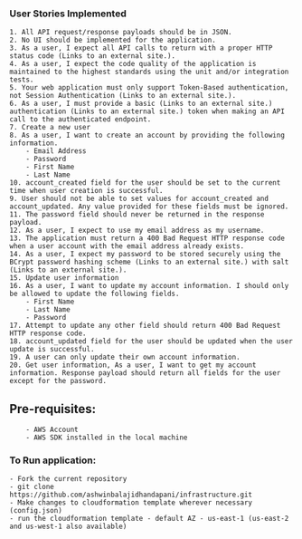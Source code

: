 ### User Stories Implemented
    1. All API request/response payloads should be in JSON.
    2. No UI should be implemented for the application.
    3. As a user, I expect all API calls to return with a proper HTTP status code (Links to an external site.).
    4. As a user, I expect the code quality of the application is maintained to the highest standards using the unit and/or integration tests.
    5. Your web application must only support Token-Based authentication, not Session Authentication (Links to an external site.).
    6. As a user, I must provide a basic (Links to an external site.) authentication (Links to an external site.) token when making an API call to the authenticated endpoint.
    7. Create a new user
    8. As a user, I want to create an account by providing the following information.
        - Email Address
        - Password
        - First Name
        - Last Name
    10. account_created field for the user should be set to the current time when user creation is successful.
    9. User should not be able to set values for account_created and account_updated. Any value provided for these fields must be ignored.
    11. The password field should never be returned in the response payload.
    12. As a user, I expect to use my email address as my username.
    13. The application must return a 400 Bad Request HTTP response code when a user account with the email address already exists.
    14. As a user, I expect my password to be stored securely using the BCrypt password hashing scheme (Links to an external site.) with salt (Links to an external site.).
    15. Update user information
    16. As a user, I want to update my account information. I should only be allowed to update the following fields.
        - First Name
        - Last Name
        - Password
    17. Attempt to update any other field should return 400 Bad Request HTTP response code.
    18. account_updated field for the user should be updated when the user update is successful.
    19. A user can only update their own account information.
    20. Get user information, As a user, I want to get my account information. Response payload should return all fields for the user except for the password.

## Pre-requisites:
        - AWS Account
        - AWS SDK installed in the local machine
        
### To Run application:
    - Fork the current repository
    - git clone https://github.com/ashwinbalajidhandapani/infrastructure.git
    - Make changes to cloudformation template wherever necessary (config.json)
    - run the cloudformation template - default AZ - us-east-1 (us-east-2 and us-west-1 also available) 

    
